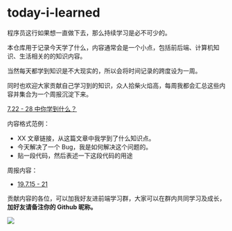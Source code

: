 # today-i-learned

程序员这行如果想一直做下去，那么持续学习是必不可少的。

本仓库用于记录今天学了什么，内容通常会是一个小点，包括前后端、计算机知识、生活相关的的知识内容。

当然每天都学到知识是不大现实的，所以会将时间记录的跨度设为一周。

同时也欢迎大家贡献自己学习到的知识，众人拾柴火焰高，每周我都会汇总这些内容并集合为一个周报沉淀下来。

[7.22 - 28 中你学到什么？](https://github.com/KieSun/today-i-learned/issues/3)

内容格式范例：

- XX 文章链接，从这篇文章中我学到了什么知识点。
- 今天解决了一个 Bug，我是如何解决这个问题的。
- 贴一段代码，然后表述一下这段代码的用途

周报内容：

- [19.7.15 - 21](https://github.com/KieSun/Dream/issues/22)

贡献内容的各位，可以加我好友进前端学习群，大家可以在群内共同学习及成长，**加好友请备注你的 Github 昵称。**

![](https://yck-1254263422.cos.ap-shanghai.myqcloud.com/blog/2019-06-01-034140.png)


